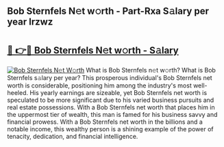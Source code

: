 ## Bob Sternfels N𝚎t w𝚘rth - Part-Rxa S𝚊lary per year lrzwz

# <h2><a href="http://gc49fp7.nevu.top/?p=Bob+Sternfels">🔗 👉🔴 Bob Sternfels N𝚎t w𝚘rth - S𝚊lary</a></h2>

[![Bob Sternfels N𝚎t W𝚘rth](https://i.imgur.com/Oavwk0R.jpeg)](http://gc49fp7.nevu.top/?p=Bob+Sternfels)
What is Bob Sternfels n𝚎t w𝚘rth? What is Bob Sternfels s𝚊lary per year?
This prosperous individual's Bob Sternfels net worth is considerable, positioning him among the industry's most well-heeled. His yearly earnings are sizeable, yet Bob Sternfels net worth is speculated to be more significant due to his varied business pursuits and real estate possessions. With a Bob Sternfels net worth that places him in the uppermost tier of wealth, this man is famed for his business savvy and financial prowess. With a Bob Sternfels net worth in the billions and a notable income, this wealthy person is a shining example of the power of tenacity, dedication, and financial intelligence.
